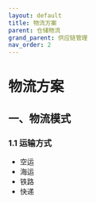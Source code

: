 ```yaml
---
layout: default
title: 物流方案
parent: 仓储物流
grand_parent: 供应链管理
nav_order: 2
---
```


# 物流方案

## 一、物流模式
### 1.1 运输方式
- 空运
- 海运
- 铁路
- 快递 